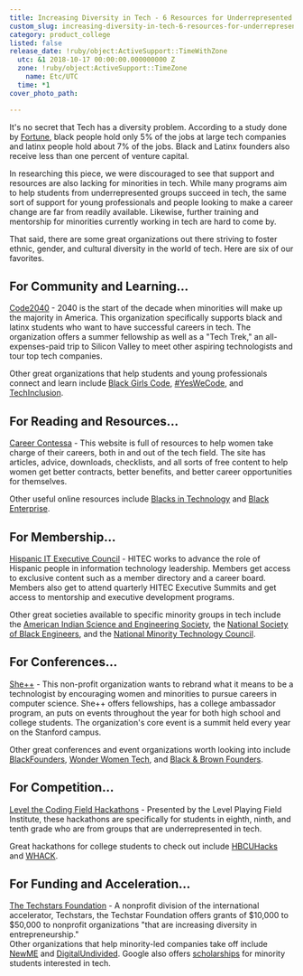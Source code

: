 ```yaml
---
title: Increasing Diversity in Tech - 6 Resources for Underrepresented Groups
custom_slug: increasing-diversity-in-tech-6-resources-for-underrepresented-groups
category: product_college
listed: false
release_date: !ruby/object:ActiveSupport::TimeWithZone
  utc: &1 2018-10-17 00:00:00.000000000 Z
  zone: !ruby/object:ActiveSupport::TimeZone
    name: Etc/UTC
  time: *1
cover_photo_path: 

---
```

It's no secret that Tech has a diversity problem. According to a study done by [Fortune](http://fortune.com/2015/07/30/tech-companies-diveristy/), black people hold only 5% of the jobs at large tech companies and latinx people hold about 7% of the jobs. Black and Latinx founders also receive less than one percent of venture capital.

In researching this piece, we were discouraged to see that support and resources are also lacking for minorities in tech. While many programs aim to help students from underrepresented groups succeed in tech, the same sort of support for young professionals and people looking to make a career change are far from readily available. Likewise, further training and mentorship for minorities currently working in tech are hard to come by.

That said, there are some great organizations out there striving to foster ethnic, gender, and cultural diversity in the world of tech. Here are six of our favorites.

## For Community and Learning...

[Code2040](http://www.code2040.org/students) - 2040 is the start of the decade when minorities will make up the majority in America. This organization specifically supports black and latinx students who want to have successful careers in tech. The organization offers a summer fellowship as well as a "Tech Trek," an all-expenses-paid trip to Silicon Valley to meet other aspiring technologists and tour top tech companies.

Other great organizations that help students and young professionals connect and learn include [Black Girls Code](http://www.blackgirlscode.com/), [#YesWeCode](https://www.yeswecode.org/), and [TechInclusion](https://techinclusion.co/).

## For Reading and Resources...

[Career Contessa](http://www.careercontessa.com/) - This website is full of resources to help women take charge of their careers, both in and out of the tech field. The site has articles, advice, downloads, checklists, and all sorts of free content to help women get better contracts, better benefits, and better career opportunities for themselves.

Other useful online resources include [Blacks in Technology](https://www.blacksintechnology.net/) and [Black Enterprise](http://www.blackenterprise.com/).

## For Membership...

[Hispanic IT Executive Council](http://www.hitecglobal.org/) - HITEC works to advance the role of Hispanic people in information technology leadership. Members get access to exclusive content such as a member directory and a career board. Members also get to attend quarterly HITEC Executive Summits and get access to mentorship and executive development programs.

Other great societies available to specific minority groups in tech include the [American Indian Science and Engineering Society](http://www.aises.org/), the [National Society of Black Engineers](http://www.nsbe.org/home.aspx), and the [National Minority Technology Council](http://www.nmtcouncil.org/).

## For Conferences...

[She++](http://www.sheplusplus.com/) - This non-profit organization wants to rebrand what it means to be a technologist by encouraging women and minorities to pursue careers in computer science. She++ offers fellowships, has a college ambassador program, an puts on events throughout the year for both high school and college students. The organization's core event is a summit held every year on the Stanford campus.

Other great conferences and event organizations worth looking into include [BlackFounders](http://blackfounders.com/), [Wonder Women Tech](https://wonderwomentech.com/), and [Black & Brown Founders](https://blackandbrownfounders.com/).

## For Competition...

[Level the Coding Field Hackathons](http://www.lpfi.org/programs/hackathon/) - Presented by the Level Playing Field Institute, these hackathons are specifically for students in eighth, ninth, and tenth grade who are from groups that are underrepresented in tech.

Great hackathons for college students to check out include [HBCUHacks](http://www.hbcuhacks.com/) and [WHACK](http://wellesleyhacks.org/).

## For Funding and Acceleration...

[The Techstars Foundation](http://diversity.techstars.com/foundation) - A nonprofit division of the international accelerator, Techstars, the Techstar Foundation offers grants of $10,000 to $50,000 to nonprofit organizations "that are increasing diversity in entrepreneurship."\
Other organizations that help minority-led companies take off include [NewME](http://www.newme.in/) and [DigitalUndivided](https://www.digitalundivided.com/). Google also offers [scholarships](https://edu.google.com/scholarships/index.html) for minority students interested in tech.
